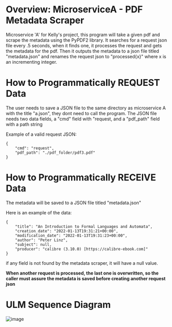 # Overview: MicroserviceA - PDF Metadata Scraper
Microservice 'A' for Kelly's project, this program will take a given pdf and scrape the metadata using the PyPDF2 library. 
It searches for a request json file every .5 seconds, when it finds one, it processes the request and gets the metadata for the pdf.
Then it outputs the metadata to a json file titled "metadata.json" and renames the request json to "processed{x}" where x is an incrementing integer. 

# How to Programmatically REQUEST Data
The user needs to save a JSON file to the same directory as microservice A with the title "a.json", they dont need to call the program.
The JSON file needs two data fields, a "cmd" field with "request, and a "pdf_path" field with a path string

Example of a valid request JSON: 
```
{
    "cmd": "request",
    "pdf_path": "./pdf_folder/pdf3.pdf"
}
```

# How to Programmatically RECEIVE Data
The metadata will be saved to a JSON file titled "metadata.json"

Here is an example of the data:
```
{
    "title": "An Introduction to Formal Languages and Automata",
    "creation_date": "2022-01-13T19:31:21+00:00",
    "modification_date": "2022-01-13T19:31:23+00:00",
    "author": "Peter Linz",
    "subject": null,
    "producer": "calibre (3.10.0) [https://calibre-ebook.com]"
}
```
if any field is not found by the metadata scraper, it will have a null value. 

**When another request is processed, the last one is overwritten, so the caller must assure the metadata is saved before creating another request json**

# ULM Sequence Diagram
![image](https://github.com/user-attachments/assets/56b7b7ea-4fad-46e3-8061-2ba4485f1acf)


